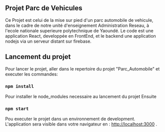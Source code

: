 ## Projet Parc de Vehicules

Ce Projet est celui de la mise sur pied d'un parc automobile de vehicule, dans le cadre de notre unité d'enseignement Administration Reseau, à l'ecole nationale superieure polytechnique de Yaoundé. Le code est une application React, developpée en FrontEnd, et le backend une application nodejs via un serveur distant sur firebase.

## Lancement du projet 

Pour lancer le projet, aller dans le repertoire du projet "Parc_Automobile" et executer les commandes:

### `npm install`

Pour installer le node_modules necessaire au lancement du projet
Ensuite 

### `npm start`

Pou executer le projet dans un environnement de development. L'application sera visible dans votre navigateur en :
[http://localhost:3000](http://localhost:3000) .

